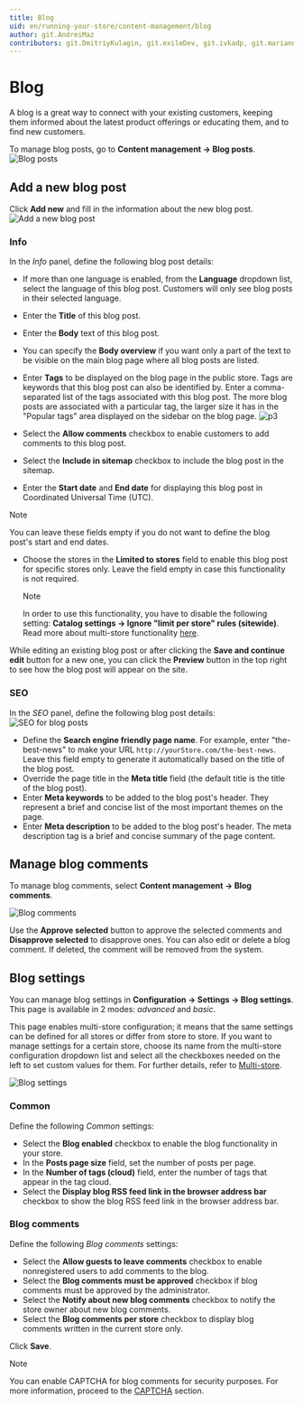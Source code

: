 ```yaml
---
title: Blog
uid: en/running-your-store/content-management/blog
author: git.AndreiMaz
contributors: git.DmitriyKulagin, git.exileDev, git.ivkadp, git.mariannk
---
```


# Blog

A blog is a great way to connect with your existing customers, keeping them informed about the latest product offerings or educating them, and to find new customers.

To manage blog posts, go to **Content management → Blog posts**.
![Blog posts](_static/blog/blog1.jpg)

## Add a new blog post

Click **Add new** and fill in the information about the new blog post.
![Add a new blog post](_static/blog/add-new.jpg)

### Info
In the *Info* panel, define the following blog post details:
* If more than one language is enabled, from the **Language** dropdown list, select the language of this blog post. Customers will only see blog posts in their selected language.
* Enter the **Title** of this blog post.
* Enter the **Body** text of this blog post.
* You can specify the **Body overview** if you want only a part of the text to be visible on the main blog page where all blog posts are listed.
* Enter **Tags** to be displayed on the blog page in the public store. Tags are keywords that this blog post can also be identified by. Enter a comma-separated list of the tags associated with this blog post. The more blog posts are associated with a particular tag, the larger size it has in the "Popular tags" area displayed on the sidebar on the blog page.
   ![p3](_static/blog/Blog3.png)

* Select the **Allow comments** checkbox to enable customers to add comments to this blog post.
* Select the **Include in sitemap** checkbox to include the blog post in the sitemap.
* Enter the **Start date** and **End date** for displaying this blog post in Coordinated Universal Time (UTC).

 > [!NOTE]
 > 
 > You can leave these fields empty if you do not want to define the blog post's start and end dates.

- Choose the stores in the **Limited to stores** field to enable this blog post for specific stores only. Leave the field empty in case this functionality is not required.
  > [!NOTE]
  >
	> In order to use this functionality, you have to disable the following setting: **Catalog settings → Ignore "limit per store" rules (sitewide)**. Read more about multi-store functionality [here](xref:en/getting-started/advanced-configuration/multi-store).

While editing an existing blog post or after clicking the **Save and continue edit** button for a new one, you can click the **Preview** button in the top right to see how the blog post will appear on the site.

### SEO
In the *SEO* panel, define the following blog post details:
![SEO for blog posts](_static/blog/blog4.jpg)

- Define the **Search engine friendly page name**. For example, enter "the-best-news" to make your URL `http://yourStore.com/the-best-news`. Leave this field empty to generate it automatically based on the title of the blog post.
- Override the page title in the **Meta title** field (the default title is the title of the blog post).
- Enter **Meta keywords** to be added to the blog post's header. They represent a brief and concise list of the most important themes on the page.
- Enter **Meta description** to be added to the blog post's header. The meta description tag is a brief and concise summary of the page content.

## Manage blog comments

To manage blog comments, select **Content management → Blog comments**.

![Blog comments](_static/blog/blog5.jpg)

Use the **Approve selected** button to approve the selected comments and **Disapprove selected** to disapprove ones.
You can also edit or delete a blog comment. If deleted, the comment will be removed from the system.

## Blog settings

You can manage blog settings in **Configuration → Settings → Blog settings**. This page is available in 2 modes: *advanced* and *basic*.

This page enables multi-store configuration; it means that the same settings can be defined for all stores or differ from store to store. If you want to manage settings for a certain store, choose its name from the multi-store configuration dropdown list and select all the checkboxes needed on the left to set custom values for them. For further details, refer to [Multi-store](xref:en/getting-started/advanced-configuration/multi-store).

![Blog settings](_static/blog/Blog-Setting.png)

### Common

Define the following *Common* settings:
* Select the **Blog enabled** checkbox to enable the blog functionality in your store.
* In the **Posts page size** field, set the number of posts per page.
* In the **Number of tags (cloud)** field, enter the number of tags that appear in the tag cloud.
* Select the **Display blog RSS feed link in the browser address bar** checkbox to show the blog RSS feed link in the browser address bar.

### Blog comments

Define the following *Blog comments* settings:
* Select the **Allow guests to leave comments** checkbox to enable nonregistered users to add comments to the blog.
* Select the **Blog comments must be approved** checkbox if blog comments must be approved by the administrator.
* Select the **Notify about new blog comments** checkbox to notify the store owner about new blog comments.
* Select the **Blog comments per store** checkbox to display blog comments written in the current store only.

Click **Save**.

> [!NOTE]
>
> You can enable CAPTCHA for blog comments for security purposes. For more information, proceed to the [CAPTCHA](xref:en/getting-started/advanced-configuration/security-settings#captcha) section.
